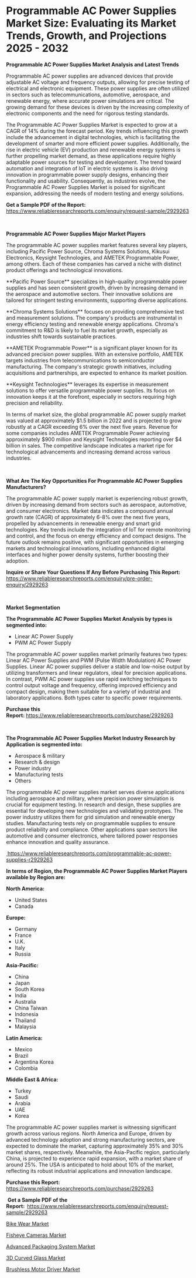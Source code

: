 <p><h1>Programmable AC Power Supplies Market Size: Evaluating its Market Trends, Growth, and Projections 2025 - 2032</h1></p><p><strong>Programmable AC Power Supplies Market Analysis and Latest Trends</strong></p>
<p><p>Programmable AC power supplies are advanced devices that provide adjustable AC voltage and frequency outputs, allowing for precise testing of electrical and electronic equipment. These power supplies are often utilized in sectors such as telecommunications, automotive, aerospace, and renewable energy, where accurate power simulations are critical. The growing demand for these devices is driven by the increasing complexity of electronic components and the need for rigorous testing standards.</p><p>The Programmable AC Power Supplies Market is expected to grow at a CAGR of 14% during the forecast period. Key trends influencing this growth include the advancement in digital technologies, which is facilitating the development of smarter and more efficient power supplies. Additionally, the rise in electric vehicle (EV) production and renewable energy systems is further propelling market demand, as these applications require highly adaptable power sources for testing and development. The trend toward automation and integration of IoT in electric systems is also driving innovation in programmable power supply designs, enhancing their functionality and usability. Consequently, as industries evolve, the Programmable AC Power Supplies Market is poised for significant expansion, addressing the needs of modern testing and energy solutions.</p></p>
<p><strong>Get a Sample PDF of the Report:&nbsp;</strong> <a href="https://www.reliableresearchreports.com/enquiry/request-sample/2929263?utm_campaign=28&utm_medium=2&utm_source=Github&utm_content=ia&utm_term=12032025&utm_id=programmable-ac-power-supplies">https://www.reliableresearchreports.com/enquiry/request-sample/2929263</a></p>
<p>&nbsp;</p>
<p><strong>Programmable AC Power Supplies Major Market Players</strong></p>
<p><p>The programmable AC power supplies market features several key players, including Pacific Power Source, Chroma Systems Solutions, Kikusui Electronics, Keysight Technologies, and AMETEK Programmable Power, among others. Each of these companies has carved a niche with distinct product offerings and technological innovations.</p><p>**Pacific Power Source** specializes in high-quality programmable power supplies and has seen consistent growth, driven by increasing demand in the aerospace and automotive sectors. Their innovative solutions are tailored for stringent testing environments, supporting diverse applications.</p><p>**Chroma Systems Solutions** focuses on providing comprehensive test and measurement solutions. The company's products are instrumental in energy efficiency testing and renewable energy applications. Chroma's commitment to R&D is likely to fuel its market growth, especially as industries shift towards sustainable practices.</p><p>**AMETEK Programmable Power** is a significant player known for its advanced precision power supplies. With an extensive portfolio, AMETEK targets industries from telecommunications to semiconductor manufacturing. The company's strategic growth initiatives, including acquisitions and partnerships, are expected to enhance its market position.</p><p>**Keysight Technologies** leverages its expertise in measurement solutions to offer versatile programmable power supplies. Its focus on innovation keeps it at the forefront, especially in sectors requiring high precision and reliability.</p><p>In terms of market size, the global programmable AC power supply market was valued at approximately $1.5 billion in 2022 and is projected to grow robustly at a CAGR exceeding 6% over the next five years. Revenue for some companies includes AMETEK Programmable Power achieving approximately $900 million and Keysight Technologies reporting over $4 billion in sales. The competitive landscape indicates a market ripe for technological advancements and increasing demand across various industries.</p></p>
<p>&nbsp;</p>
<p><strong>What Are The Key Opportunities For Programmable AC Power Supplies Manufacturers?</strong></p>
<p><p>The programmable AC power supply market is experiencing robust growth, driven by increasing demand from sectors such as aerospace, automotive, and consumer electronics. Market data indicates a compound annual growth rate (CAGR) of approximately 6-8% over the next five years, propelled by advancements in renewable energy and smart grid technologies. Key trends include the integration of IoT for remote monitoring and control, and the focus on energy efficiency and compact designs. The future outlook remains positive, with significant opportunities in emerging markets and technological innovations, including enhanced digital interfaces and higher power density systems, further boosting their adoption.</p></p>
<p><strong>Inquire or Share Your Questions If Any Before Purchasing This Report:</strong> <a href="https://www.reliableresearchreports.com/enquiry/pre-order-enquiry/2929263?utm_campaign=28&utm_medium=2&utm_source=Github&utm_content=ia&utm_term=12032025&utm_id=programmable-ac-power-supplies">https://www.reliableresearchreports.com/enquiry/pre-order-enquiry/2929263</a></p>
<p>&nbsp;</p>
<p><strong>Market Segmentation</strong></p>
<p><strong>The Programmable AC Power Supplies Market Analysis by types is segmented into:</strong></p>
<p><ul><li>Linear AC Power Supply</li><li>PWM AC Power Supply</li></ul></p>
<p><p>The programmable AC power supplies market primarily features two types: Linear AC Power Supplies and PWM (Pulse Width Modulation) AC Power Supplies. Linear AC power supplies deliver a stable and low-noise output by utilizing transformers and linear regulators, ideal for precision applications. In contrast, PWM AC power supplies use rapid switching techniques to control output voltage and frequency, offering improved efficiency and compact design, making them suitable for a variety of industrial and laboratory applications. Both types cater to specific power requirements.</p></p>
<p><strong>Purchase this Report:&nbsp;</strong><a href="https://www.reliableresearchreports.com/purchase/2929263?utm_campaign=28&utm_medium=2&utm_source=Github&utm_content=ia&utm_term=12032025&utm_id=programmable-ac-power-supplies">https://www.reliableresearchreports.com/purchase/2929263</a></p>
<p>&nbsp;</p>
<p><strong>The Programmable AC Power Supplies Market Industry Research by Application is segmented into:</strong></p>
<p><ul><li>Aerospace & military</li><li>Research & design</li><li>Power industry</li><li>Manufacturing tests</li><li>Others</li></ul></p>
<p><p>The programmable AC power supplies market serves diverse applications including aerospace and military, where precision power simulation is crucial for equipment testing. In research and design, these supplies are essential for developing new technologies and validating prototypes. The power industry utilizes them for grid simulation and renewable energy studies. Manufacturing tests rely on programmable supplies to ensure product reliability and compliance. Other applications span sectors like automotive and consumer electronics, where tailored power responses enhance innovation and quality assurance.</p></p>
<p><a href="https://www.reliableresearchreports.com/programmable-ac-power-supplies-r2929263?utm_campaign=28&utm_medium=2&utm_source=Github&utm_content=ia&utm_term=12032025&utm_id=programmable-ac-power-supplies">&nbsp;https://www.reliableresearchreports.com/programmable-ac-power-supplies-r2929263</a></p>
<p><strong>In terms of Region, the Programmable AC Power Supplies Market Players available by Region are:</strong></p>
<p>
    <p> <strong> North America: </strong>
        <ul>
            <li>United States</li>
            <li>Canada</li>
        </ul>
        </p> 
    <p> <strong> Europe: </strong>
        <ul>
            <li>Germany</li>
            <li>France</li>
            <li>U.K.</li>
            <li>Italy</li>
            <li>Russia</li>
        </ul>
        </p> 
    <p> <strong> Asia-Pacific: </strong>
        <ul>
            <li>China</li>
            <li>Japan</li>
            <li>South Korea</li>
            <li>India</li>
            <li>Australia</li>
            <li>China Taiwan</li>
            <li>Indonesia</li>
            <li>Thailand</li>
            <li>Malaysia</li>
        </ul>
        </p> 
    <p> <strong> Latin America: </strong>
        <ul>
            <li>Mexico</li>
            <li>Brazil</li>
            <li>Argentina Korea</li>
            <li>Colombia</li>
        </ul>
        </p> 
    <p> <strong> Middle East & Africa: </strong>
        <ul>
            <li>Turkey</li>
            <li>Saudi</li>
            <li>Arabia</li>
            <li>UAE</li>
            <li>Korea</li>
        </ul>
    </p>
    </p>
<p><p>The programmable AC power supplies market is witnessing significant growth across various regions. North America and Europe, driven by advanced technology adoption and strong manufacturing sectors, are expected to dominate the market, capturing approximately 35% and 30% market shares, respectively. Meanwhile, the Asia-Pacific region, particularly China, is projected to experience rapid expansion, with a market share of around 25%. The USA is anticipated to hold about 10% of the market, reflecting its robust industrial applications and innovation landscape.</p></p>
<p><strong>Purchase this Report: </strong><a href="https://www.reliableresearchreports.com/purchase/2929263?utm_campaign=28&utm_medium=2&utm_source=Github&utm_content=ia&utm_term=12032025&utm_id=programmable-ac-power-supplies">https://www.reliableresearchreports.com/purchase/2929263</a></p>
<p>&nbsp;<strong>Get a Sample PDF of the Report:&nbsp;&nbsp;</strong><a href="https://www.reliableresearchreports.com/enquiry/request-sample/2929263?utm_campaign=28&utm_medium=2&utm_source=Github&utm_content=ia&utm_term=12032025&utm_id=programmable-ac-power-supplies">https://www.reliableresearchreports.com/enquiry/request-sample/2929263</a></p>
<p><strong></strong></p>
<p><p><a href="https://github.com/elceryaneik/Market-Research-Report-List-1/blob/main/bike-wear-market.md?utm_campaign=28&utm_medium=2&utm_source=Github&utm_content=ia&utm_term=12032025&utm_id=programmable-ac-power-supplies">Bike Wear Market</a></p><p><a href="https://github.com/okornevonywx/Market-Research-Report-List-1/blob/main/fisheye-cameras-market.md?utm_campaign=28&utm_medium=2&utm_source=Github&utm_content=ia&utm_term=12032025&utm_id=programmable-ac-power-supplies">Fisheye Cameras Market</a></p><p><a href="https://github.com/sukeldrage0g/Market-Research-Report-List-1/blob/main/advanced-packaging-system-market.md?utm_campaign=28&utm_medium=2&utm_source=Github&utm_content=ia&utm_term=12032025&utm_id=programmable-ac-power-supplies">Advanced Packaging System Market</a></p><p><a href="https://github.com/nwogudimouix/Market-Research-Report-List-1/blob/main/3d-curved-glass-market.md?utm_campaign=28&utm_medium=2&utm_source=Github&utm_content=ia&utm_term=12032025&utm_id=programmable-ac-power-supplies">3D Curved Glass Market</a></p><p><a href="https://github.com/luhleickov/Market-Research-Report-List-1/blob/main/brushless-motor-driver-market.md?utm_campaign=28&utm_medium=2&utm_source=Github&utm_content=ia&utm_term=12032025&utm_id=programmable-ac-power-supplies">Brushless Motor Driver Market</a></p></p>